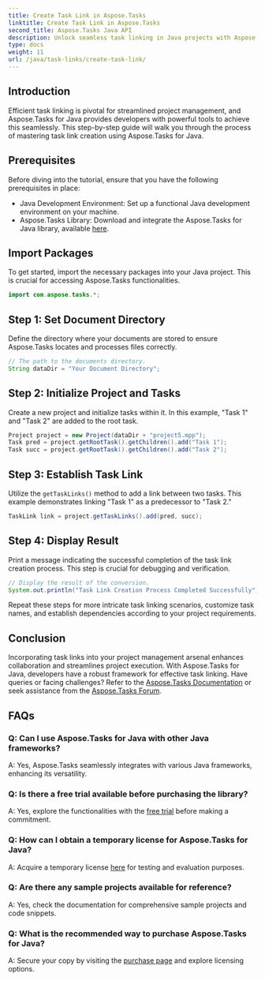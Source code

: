 ```yaml
---
title: Create Task Link in Aspose.Tasks
linktitle: Create Task Link in Aspose.Tasks
second_title: Aspose.Tasks Java API
description: Unlock seamless task linking in Java projects with Aspose.Tasks. Master the art of task link creation with our step-by-step guide. Download now!
type: docs
weight: 11
url: /java/task-links/create-task-link/
---
```

## Introduction
Efficient task linking is pivotal for streamlined project management, and Aspose.Tasks for Java provides developers with powerful tools to achieve this seamlessly. This step-by-step guide will walk you through the process of mastering task link creation using Aspose.Tasks for Java.
## Prerequisites
Before diving into the tutorial, ensure that you have the following prerequisites in place:
- Java Development Environment: Set up a functional Java development environment on your machine.
- Aspose.Tasks Library: Download and integrate the Aspose.Tasks for Java library, available [here](https://releases.aspose.com/tasks/java/).
## Import Packages
To get started, import the necessary packages into your Java project. This is crucial for accessing Aspose.Tasks functionalities.
```java
import com.aspose.tasks.*;
```
## Step 1: Set Document Directory
Define the directory where your documents are stored to ensure Aspose.Tasks locates and processes files correctly.
```java
// The path to the documents directory.
String dataDir = "Your Document Directory";
```
## Step 2: Initialize Project and Tasks
Create a new project and initialize tasks within it. In this example, "Task 1" and "Task 2" are added to the root task.
```java
Project project = new Project(dataDir + "project5.mpp");
Task pred = project.getRootTask().getChildren().add("Task 1");
Task succ = project.getRootTask().getChildren().add("Task 2");
```
## Step 3: Establish Task Link
Utilize the `getTaskLinks()` method to add a link between two tasks. This example demonstrates linking "Task 1" as a predecessor to "Task 2."
```java
TaskLink link = project.getTaskLinks().add(pred, succ);
```
## Step 4: Display Result
Print a message indicating the successful completion of the task link creation process. This step is crucial for debugging and verification.
```java
// Display the result of the conversion.
System.out.println("Task Link Creation Process Completed Successfully");
```
Repeat these steps for more intricate task linking scenarios, customize task names, and establish dependencies according to your project requirements.
## Conclusion
Incorporating task links into your project management arsenal enhances collaboration and streamlines project execution. With Aspose.Tasks for Java, developers have a robust framework for effective task linking.
Have queries or facing challenges? Refer to the [Aspose.Tasks Documentation](https://reference.aspose.com/tasks/java/) or seek assistance from the [Aspose.Tasks Forum](https://forum.aspose.com/c/tasks/15).
## FAQs
### Q: Can I use Aspose.Tasks for Java with other Java frameworks?
A: Yes, Aspose.Tasks seamlessly integrates with various Java frameworks, enhancing its versatility.
### Q: Is there a free trial available before purchasing the library?
A: Yes, explore the functionalities with the [free trial](https://releases.aspose.com/) before making a commitment.
### Q: How can I obtain a temporary license for Aspose.Tasks for Java?
A: Acquire a temporary license [here](https://purchase.aspose.com/temporary-license/) for testing and evaluation purposes.
### Q: Are there any sample projects available for reference?
A: Yes, check the documentation for comprehensive sample projects and code snippets.
### Q: What is the recommended way to purchase Aspose.Tasks for Java?
A: Secure your copy by visiting the [purchase page](https://purchase.aspose.com/buy) and explore licensing options.
